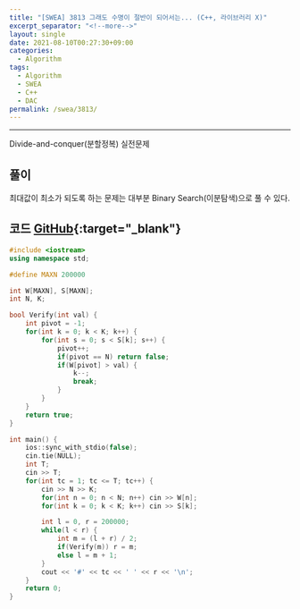```yaml
---
title: "[SWEA] 3813 그래도 수명이 절반이 되어서는... (C++, 라이브러리 X)"
excerpt_separator: "<!--more-->"
layout: single
date: 2021-08-10T00:27:30+09:00
categories:
  - Algorithm
tags:
  - Algorithm
  - SWEA
  - C++
  - DAC
permalink: /swea/3813/
---
```

---

Divide-and-conquer(분할정복) 실전문제

## 풀이

최대값이 최소가 되도록 하는 문제는 대부분 Binary Search(이분탐색)으로 풀 수 있다.

<!--more-->

## 코드 [GitHub](https://github.com/unionyy/samsung-algorithm-21/blob/main/divide-and-conquer/practice-problems/half-life/main.cpp){:target="_blank"}

```cpp
#include <iostream>
using namespace std;

#define MAXN 200000

int W[MAXN], S[MAXN];
int N, K;

bool Verify(int val) {
    int pivot = -1;
    for(int k = 0; k < K; k++) {
        for(int s = 0; s < S[k]; s++) {
            pivot++;
            if(pivot == N) return false;
            if(W[pivot] > val) {
                k--;
                break;
            }
        }
    }
    return true;
}

int main() {
    ios::sync_with_stdio(false);
    cin.tie(NULL);
    int T;
    cin >> T;
    for(int tc = 1; tc <= T; tc++) {
        cin >> N >> K;
        for(int n = 0; n < N; n++) cin >> W[n];
        for(int k = 0; k < K; k++) cin >> S[k];

        int l = 0, r = 200000;
        while(l < r) {
            int m = (l + r) / 2;
            if(Verify(m)) r = m;
            else l = m + 1;
        }
        cout << '#' << tc << ' ' << r << '\n';
    }
    return 0;
}
```